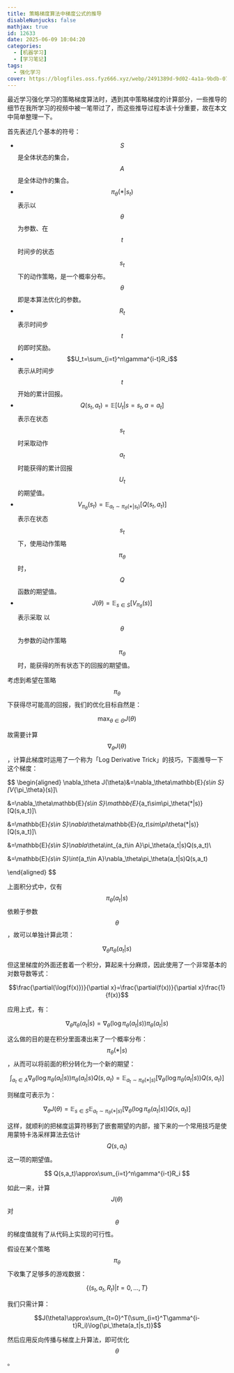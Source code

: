 ```yaml
---
title: 策略梯度算法中梯度公式的推导
disableNunjucks: false
mathjax: true
id: 12633
date: 2025-06-09 10:04:20
categories:
  - [机器学习]
  - [学习笔记]
tags:
  - 强化学习
cover: https://blogfiles.oss.fyz666.xyz/webp/2491389d-9d02-4a1a-9bdb-0765162ed58f.webp
---
```


最近学习强化学习的策略梯度算法时，遇到其中策略梯度的计算部分，一些推导的细节在我所学习的视频中被一笔带过了，而这些推导过程本该十分重要，故在本文中简单整理一下。

首先表述几个基本的符号：

- $$S$$ 是全体状态的集合，$$A$$ 是全体动作的集合。
- $$\pi_\theta(*|s_t)$$ 表示以 $$\theta$$ 为参数、在 $$t$$ 时间步的状态 $$s_t$$ 下的动作策略，是一个概率分布。$$\theta$$ 即是本算法优化的参数。
- $$R_t$$ 表示时间步 $$t$$ 的即时奖励。
- $$U_t=\sum_{i=t}^n\gamma^{i-t}R_i$$ 表示从时间步 $$t$$ 开始的累计回报。
- $$Q(s_t,a_t)=\mathbb{E}[U_t|s=s_t,a=a_t]$$ 表示在状态 $$s_t$$ 时采取动作 $$a_t$$ 时能获得的累计回报 $$U_t$$ 的期望值。
- $$V_{\pi_\theta}(s_t)=\mathbb{E}_{a_t\sim\pi_\theta(*|s_t)}[Q(s_t,a_t)]$$ 表示在状态 $$s_t$$ 下，使用动作策略 $$\pi_\theta$$ 时，$$Q$$ 函数的期望值。
- $$J(\theta)=\mathbb{E}_{s\in S}[V_{\pi_\theta}(s)]$$ 表示采取 以$$\theta$$ 为参数的动作策略 $$\pi_\theta$$ 时，能获得的所有状态下的回报的期望值。

考虑到希望在策略 $$\pi_\theta$$ 下获得尽可能高的回报，我们的优化目标自然是：

$$\max_{\theta\in\Theta}J(\theta)$$

故需要计算 $$\nabla_\theta J(\theta)$$，计算此梯度时运用了一个称为「Log Derivative Trick」的技巧，下面推导一下这个梯度：

$$
\begin{aligned}
\nabla_\theta J(\theta)&=\nabla_\theta\mathbb{E}_{s\in S}[V_{\pi_\theta}(s)]\\

&=\nabla_\theta\mathbb{E}_{s\in S}\mathbb{E}_{a_t\sim\pi_\theta(*|s)}[Q(s,a_t)]\\

&=\mathbb{E}_{s\in S}\nabla_\theta\mathbb{E}_{a_t\sim\pi_\theta(*|s)}[Q(s,a_t)]\\

&=\mathbb{E}_{s\in S}\nabla_\theta\int_{a_t\in A}\pi_\theta(a_t|s)Q(s,a_t)\\

&=\mathbb{E}_{s\in S}\int_{a_t\in A}\nabla_\theta\pi_\theta(a_t|s)Q(s,a_t)

\end{aligned}
$$

上面积分式中，仅有 $$\pi_\theta(a_t|s)$$ 依赖于参数 $$\theta$$，故可以单独计算此项：

$$
\nabla_\theta\pi_\theta(a_t|s)
$$

但这里梯度的外面还套着一个积分，算起来十分麻烦，因此使用了一个非常基本的对数导数等式：

$$\frac{\partial(\log{f(x)})}{\partial x}=\frac{\partial(f(x))}{\partial x}\frac{1}{f(x)}$$


应用上式，有：

$$
\nabla_\theta\pi_\theta(a_t|s)=\nabla_\theta(\log{\pi_\theta(a_t|s)})\pi_\theta(a_t|s)
$$

这么做的目的是在积分里面凑出来了一个概率分布：$$\pi_\theta(*|s)$$，从而可以将前面的积分转化为一个新的期望：

$$
\int_{a_t\in A}\nabla_\theta(\log{\pi_\theta(a_t|s)})\pi_\theta(a_t|s)Q(s,a_t)=\mathbb{E}_{a_t\sim\pi_\theta(*|s)}[\nabla_\theta(\log{\pi_\theta(a_t|s)})Q(s,a_t)]
$$

则梯度可表示为：

$$\nabla_\theta J(\theta)=\mathbb{E}_{s\in S}\mathbb{E}_{a_t\sim\pi_\theta(*|s)}[\nabla_\theta(\log{\pi_\theta(a_t|s)})Q(s,a_t)]$$

这样，就顺利的把梯度运算符移到了嵌套期望的内部，接下来的一个常用技巧是使用蒙特卡洛采样算法去估计 $$Q(s,a_t)$$ 这一项的期望值。

$$
Q(s,a_t)\approx\sum_{i=t}^n\gamma^{i-t}R_i
$$

如此一来，计算 $$J(\theta)$$ 对 $$\theta$$ 的梯度值就有了从代码上实现的可行性。


假设在某个策略 $$\pi_\theta$$ 下收集了足够多的游戏数据：

$$\{(s_t,a_t,R_t)|t=0,\dots,T\}$$

我们只需计算：

$$J(\theta)\approx\sum_{t=0}^T(\sum_{i=t}^T\gamma^{i-t}R_i)\log{\pi_\theta(a_t|s_t)}$$


然后应用反向传播与梯度上升算法，即可优化 $$\theta$$。